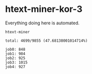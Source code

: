 # htext-miner-kor-3

Everything doing here is automated.

```
htext-miner

total: 4699/9855 (47.68138001014714%)

job0: 848
job1: 984
job2: 925
job3: 1015
job4: 927
```